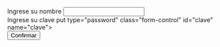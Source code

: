 <body>
    <div class="container">
        <form>
            <div class="mb-3">
                <label for="nombre" class="form-label">Ingrese su nombre</label>
                <input type="text" class="form-control" id="nombre" name="nombre">
            </div>
            <div class="mb-3">
                <label for="clave" class="form-label">Ingrese su clave</label>
                <in<!DOCTYPE html>
<html lang="en">
    <head>
        <title>Prueba de Bootstrap 5</title> 
        <meta charset="utf-8">
        <meta name="viewport" content="width=device-width, initial-scale=1, shrink-to-fit=no">
        <link href="https://cdn.jsdelivr.net/npm/bootstrap@5.0.0/dist/css/bootstrap.min.css" rel="stylesheet" integrity="sha384-wEmeIV1mKuiNpC+IOBjI7aAzPcEZeedi5yW5f2yOq55WWLwNGmvvx4Um1vskeMj0" crossorigin="anonymous">
    </head>put type="password" class="form-control" id="clave" name="clave">       
            </div>
            <button type="submit" class="btn btn-primary">Confirmar</button>
        </form>
    </div>
</body>
</html>
